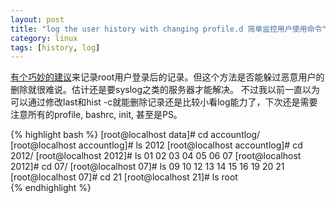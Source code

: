 ```yaml
---
layout: post
title: "log the user history with changing profile.d 简单监控用户使用命令"
category: linux
tags: [history, log]
---
```


[有个巧妙的建议](https://github.com/kingkongmok/linux/blob/master/etc/profile.d/accountlog.sh)来记录root用户登录后的记录。但这个方法是否能躲过恶意用户的删除就很难说。估计还是要syslog之类的服务器才能解决。
不过我以前一直以为可以通过修改last和hist -c就能删除记录还是比较小看log能力了，下次还是需要注意所有的profile, bashrc, init, 甚至是PS。

{% highlight bash %}
[root@localhost data]# cd accountlog/
[root@localhost accountlog]# ls
2012
[root@localhost accountlog]# cd 2012/
[root@localhost 2012]# ls
01  02  03  04  05  06  07
[root@localhost 2012]# cd 07/
[root@localhost 07]# ls
09  10  12  13  14  15  16  19  20  21
[root@localhost 07]# cd 21
[root@localhost 21]# ls
root  
{% endhighlight %}



